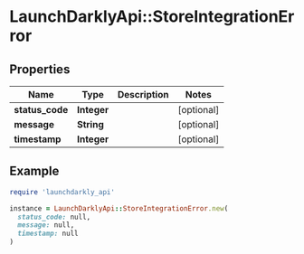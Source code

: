 # LaunchDarklyApi::StoreIntegrationError

## Properties

| Name | Type | Description | Notes |
| ---- | ---- | ----------- | ----- |
| **status_code** | **Integer** |  | [optional] |
| **message** | **String** |  | [optional] |
| **timestamp** | **Integer** |  | [optional] |

## Example

```ruby
require 'launchdarkly_api'

instance = LaunchDarklyApi::StoreIntegrationError.new(
  status_code: null,
  message: null,
  timestamp: null
)
```

